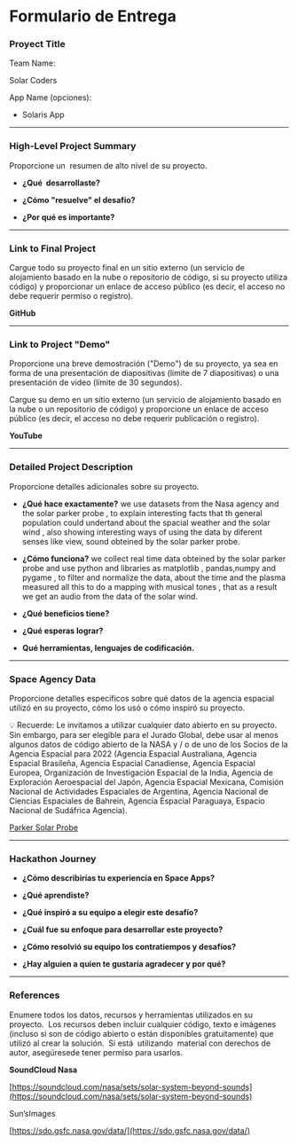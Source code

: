 # Formulario de Entrega

### Proyect Title

Team Name:

Solar Coders

App Name (opciones):

- Solaris App

---

### High-Level Project Summary

Proporcione un  resumen de alto nivel de su proyecto. 

- **¿Qué  desarrollaste?**
    
    
- **¿Cómo "resuelve" el desafío?**
    
    
- **¿Por qué es importante?**
    
    

---

### Link to Final Project

Cargue  todo  su proyecto final en un sitio externo (un servicio de alojamiento basado en la nube  o repositorio  de código, si su proyecto utiliza código) y proporcionar un enlace de acceso público (es decir, el acceso no debe requerir permiso o registro).

**GitHub**

---

### Link to Project "Demo"

Proporcione una breve demostración ("Demo") de su proyecto, ya sea en forma de una presentación de diapositivas (límite de 7 diapositivas) o una presentación de video (límite de 30 segundos).

Cargue su demo en un sitio externo (un servicio de alojamiento basado en la nube o un repositorio de código) y proporcione un enlace de acceso público (es decir, el acceso no debe requerir publicación o registro).

**YouTube**

---

### Detailed Project Description

Proporcione detalles adicionales sobre su proyecto.

- **¿Qué hace exactamente?**
    we use datasets from the Nasa agency and the solar parker probe , to explain interesting facts that th general population could undertand about the spacial weather and the solar wind , also showing  interesting  ways of using the data  by diferent senses  like view, sound  obteined by the solar parker probe.
    
- **¿Cómo funciona?**
    we collect real time data obteined by the solar parker probe and use python and libraries as matplotlib , pandas,numpy and pygame , to filter and normalize the data, about the time and the plasma measured  all this  to do a mapping with musical tones , that as a result  we get an  audio from the data of the solar wind.
    
    
- **¿Qué beneficios tiene?**
    
    
- **¿Qué esperas lograr?**
    
    
- **Qué herramientas, lenguajes de codificación.**
    
    

---

### Space Agency Data

Proporcione detalles específicos sobre qué datos de la agencia espacial utilizó en su proyecto, cómo los usó o cómo inspiró su proyecto.

<aside>
💡 Recuerde: Le invitamos a utilizar cualquier dato abierto en su proyecto. Sin embargo, para ser elegible para el Jurado Global, debe usar al menos algunos datos de código abierto de la NASA y / o de uno de los Socios de la Agencia Espacial para 2022 (Agencia Espacial Australiana, Agencia Espacial Brasileña, Agencia Espacial Canadiense, Agencia Espacial Europea, Organización de Investigación Espacial de la India, Agencia de Exploración Aeroespacial del Japón, Agencia Espacial Mexicana, Comisión Nacional de Actividades Espaciales de Argentina, Agencia Nacional de Ciencias Espaciales de Bahrein, Agencia Espacial Paraguaya, Espacio Nacional de Sudáfrica Agencia).

</aside>

[Parker Solar Probe](http://parkersolarprobe.jhuapl.edu/)

---

### Hackathon Journey

- **¿Cómo describirías tu experiencia en Space Apps?**
    
    
- **¿Qué aprendiste?**
    
    
- **¿Qué inspiró a su equipo a elegir este desafío?**
    
    
- **¿Cuál fue su enfoque para desarrollar este proyecto?**
    
    
- **¿Cómo resolvió su equipo los contratiempos y desafíos?**
    
    
- **¿Hay alguien a quien te gustaría agradecer y por qué?**
    
    

---

### References

Enumere todos los datos, recursos y herramientas utilizados en su proyecto.  Los recursos deben incluir cualquier código, texto e imágenes (incluso si son de código abierto o están disponibles gratuitamente) que utilizó al crear la solución.  Si está  utilizando  material con derechos de autor, asegúresede tener permiso para usarlos.

**SoundCloud Nasa**

[https://soundcloud.com/nasa/sets/solar-system-beyond-sounds](https://soundcloud.com/nasa/sets/solar-system-beyond-sounds)

Sun’sImages

[https://sdo.gsfc.nasa.gov/data/](https://sdo.gsfc.nasa.gov/data/)
